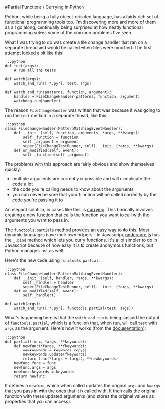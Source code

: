 <!--
~~~
title: Partial Functions / Currying in Python
publish: yes
tags: [python, functional, forklift]
slug: /partial-functions-in-python
date: 2011-11-27
~~~
-->

#Partial Functions / Currying in Python

Python, while being a fully object-oriented language, has a fairly rich set of functional programming tools too. I'm discovering more and more of them as a I go along, continually being surprised at how neatly functional programming solves some of the common problems I've seen. 

What I was trying to do was create a file change handler that ran on a separate thread and would be called when files were modified. The first attempt looked a bit like this:

    :::python
    def test(args):
        # run all the tests
    
    def watch(args):
        watch_and_run(['*.py'], test, args)

    def watch_and_run(patterns, function, argument):
        handler = FileChangeHandler(patterns, function, argument)
        watchdog.run(handler)
    
The reason `FileChangeHandler` was written that was because it was going to run the `test` method in a separate thread, like this:

    :::python
    class FileChangeHandler(PatternMatchingEventHandler):
        def __init__(self, function, arguments, *args, **kwargs):
            self._function = function
            self._argument = argument    
            super(FileChangeTestRunner, self).__init__(*args, **kwargs)
        def on_modified(self, event):
            self._function(self._argument)    

The problems with this approach are fairly obvious and show themselves quickly: 

* multiple arguments are currently impossible and will complicate the code a lot
* the code you're calling needs to know about the arguments 
* you can never be sure that your function will be called correctly by the code you're passing it to 

An elegant solution, in cases like this, is [currying](http://en.wikipedia.org/wiki/Currying). This basically involves creating a new function that calls the function you want to call with the arguments you want to pass in. 

The `functools.partials` method provides an easy way to do this. Most dynamic languages have their own helpers - in Javascript, [undercore.js](http://documentcloud.github.com/underscore/) has the `_.bind` method which lets you curry functions. It's a lot simpler to do in Javascript because of how easy it is to create anonymous functions, but Python manages just as well. 

Here's the new code using `functools.partial`:

    :::python
    class FileChangeHandler(PatternMatchingEventHandler):
        def __init__(self, handler, *args, **kwargs):
            self._handler = handler
            super(FileChangeTestRunner, self).__init__(*args, **kwargs)
        def on_modified(self, event):
            self._handler()

    def watch(args):
        watch_and_run(['*.py'], functools.partial(test, args))

What's happening here is that the `watch_and_run` is being passed the output of `functools.partial`, which is a function that, when run, will call `test` with `args` as the argument. Here's how it works (from the [documentation](http://docs.python.org/library/functools.html#functools.partial)):

    :::python
    def partial(func, *args, **keywords):
        def newfunc(*fargs, **fkeywords):
            newkeywords = keywords.copy()
            newkeywords.update(fkeywords)
            return func(*(args + fargs), **newkeywords)
        newfunc.func = func
        newfunc.args = args
        newfunc.keywords = keywords
        return newfunc

It defines a `newfunc`, which when called updates the original `args` and `kwargs` that you pass in with the ones that it is called with. It then calls the original function with these updated arguments (and stores the original values as properties that you can access).


[forklift]: http://www.runway7.net/forklift